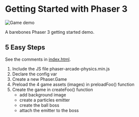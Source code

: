 # Getting Started with Phaser 3

![Game demo](./game.gif)

A barebones Phaser 3 getting started demo.

## 5 Easy Steps

See the comments in [index.html](./index.html).

1. Include the JS file phaser-arcade-physics.min.js
2. Declare the config var
3. Create a new Phaser.Game
4. Preload the 4 game assets (images) in preloadFoo() function
5. Create the game in createFoo() function
   - add background image
   - create a particles emitter
   - create the ball boss
   - attach the emitter to the boss
